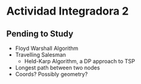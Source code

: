 # Actividad Integradora 2
## Pending to Study

- Floyd Warshall Algorithm 
- Travelling Salesman
    - Held-Karp Algorithm, a DP approach to TSP
- Longest path between two nodes 
- Coords? Possibly geometry? 